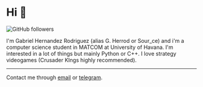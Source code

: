 # Hi 👋

![GitHub followers](https://img.shields.io/github/followers/sour6ce?label=Follow%20on%20Github&style=flat)

I'm Gabriel Hernandez Rodriguez (alias G. Herrod or Sour_ce) and i'm a computer science student in MATCOM at University of Havana. I'm interested in a lot of things but mainly Python or C++. I love strategy videogames (Crusader KIngs highly recommended).

---

Contact me through [email](mailto:admin@cloudhadoop.com) or [telegram](https://t.me/sour_ce).



<!--
**sour6ce/sour6ce** is a ✨ _special_ ✨ repository because its `README.md` (this file) appears on your GitHub profile.

Here are some ideas to get you started:

- 🔭 I’m currently working on ...
- 🌱 I’m currently learning ...
- 👯 I’m looking to collaborate on ...
- 🤔 I’m looking for help with ...
- 💬 Ask me about ...
- 📫 How to reach me: ...
- 😄 Pronouns: ...
- ⚡ Fun fact: ...
-->
